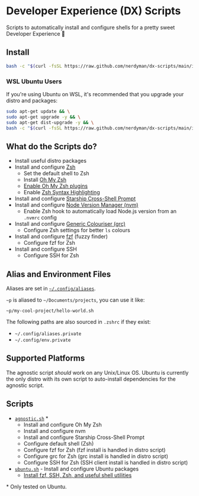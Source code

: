 # Developer Experience (DX) Scripts

Scripts to automatically install and configure shells for a pretty sweet Developer Experience 🧁

## Install

```sh
bash -c "$(curl -fsSL https://raw.github.com/nerdyman/dx-scripts/main/install.sh)"
```

### WSL Ubuntu Users

If you're using Ubuntu on WSL, it's recommended that you upgrade your distro and packages:

```sh
sudo apt-get update && \
sudo apt-get upgrade -y && \
sudo apt-get dist-upgrade -y && \
bash -c "$(curl -fsSL https://raw.github.com/nerdyman/dx-scripts/main/install.sh)"
```

## What do the Scripts do?

- Install useful distro packages
- Install and configure [Zsh](https://www.zsh.org/)
  - Set the default shell to Zsh
  - Install [Oh My Zsh](https://ohmyz.sh/)
  - [Enable Oh My Zsh plugins](./agnostic.sh#L33)
  - Enable [Zsh Syntax Highlighting](https://github.com/zsh-users/zsh-syntax-highlighting)
- Install and configure [Starship Cross-Shell Prompt](https://starship.rs/)
- Install and configure [Node Version Manager (nvm)](https://github.com/nvm-sh/nvm)
  - Enable Zsh hook to automatically load Node.js version from an `.nvmrc` config
- Install and configure [Generic Colouriser (grc)](https://github.com/garabik/grc)
  - Configure Zsh settings for better `ls` colours
- Install and configure [fzf](https://github.com/junegunn/fzf) (fuzzy finder)
  - Configure fzf for Zsh
- Install and configure SSH
  - Configure SSH for Zsh

## Alias and Environment Files

Aliases are set in [`~/.config/aliases`](./.config/aliases).

`~p` is aliased to `~/Documents/projects`, you can use it like:

```
~p/my-cool-project/hello-world.sh
```

The following paths are also sourced in `.zshrc` if they exist:

- `~/.config/aliases.private`
- `~/.config/env.private`

## Supported Platforms

The agnostic script _should_ work on any Unix/Linux OS. Ubuntu is currently the only
distro with its own script to auto-install dependencies for the agnostic script.

## Scripts

- [`agnostic.sh`](./agnostic.sh) \*
  - Install and configure Oh My Zsh
  - Install and configure nvm
  - Install and configure Starship Cross-Shell Prompt
  - Configure default shell (Zsh)
  - Configure fzf for Zsh (fzf install is handled in distro script)
  - Configure grc for Zsh (grc install is handled in distro script)
  - Configure SSH for Zsh (SSH client install is handled in distro script)
- [`ubuntu.sh`](./ubuntu.sh) - Install and configure Ubuntu packages
  - [Install fzf, SSH, Zsh, and useful shell utilities](./ubuntu.sh#L9)

\* Only tested on Ubuntu.
